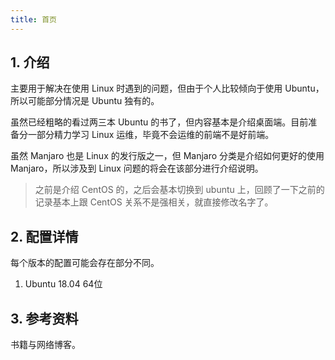 ```yaml
---
title: 首页
---
```


## 1. 介绍

主要用于解决在使用 Linux 时遇到的问题，但由于个人比较倾向于使用 Ubuntu，所以可能部分情况是 Ubuntu 独有的。

虽然已经粗略的看过两三本 Ubuntu 的书了，但内容基本是介绍桌面端。目前准备分一部分精力学习 Linux 运维，毕竟不会运维的前端不是好前端。

虽然 Manjaro 也是 Linux 的发行版之一，但 Manjaro 分类是介绍如何更好的使用 Manjaro，所以涉及到 Linux 问题的将会在该部分进行介绍说明。

> 之前是介绍 CentOS 的，之后会基本切换到 ubuntu 上，回顾了一下之前的记录基本上跟 CentOS 关系不是强相关，就直接修改名字了。


## 2. 配置详情

每个版本的配置可能会存在部分不同。

1. Ubuntu 18.04 64位


## 3. 参考资料

书籍与网络博客。